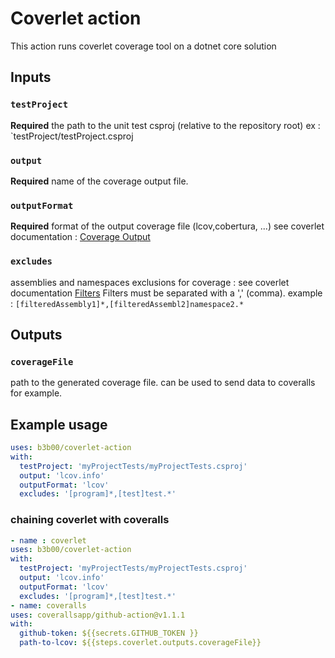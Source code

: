 # Coverlet action

This action runs coverlet coverage tool on a dotnet core solution

## Inputs

### `testProject`

**Required** the path to the unit test csproj (relative to the repository root) ex :  `testProject/testProject.csproj

### `output` 

**Required** name of the coverage output file.

### `outputFormat`

**Required** format of the output coverage file (lcov,cobertura, ...) see coverlet documentation : [Coverage Output](https://github.com/coverlet-coverage/coverlet/blob/master/Documentation/GlobalTool.md#coverage-output)

### `excludes`

assemblies and namespaces exclusions for coverage : see coverlet documentation [Filters](https://github.com/coverlet-coverage/coverlet/blob/master/Documentation/GlobalTool.md#filters)
Filters must be separated with a ',' (comma).
example : ```[filteredAssembly1]*,[filteredAssembl2]namespace2.*```


## Outputs

### `coverageFile`
path to the generated coverage file. can be used to send data to coveralls for example.


## Example usage
```yaml
uses: b3b00/coverlet-action
with:
  testProject: 'myProjectTests/myProjectTests.csproj'
  output: 'lcov.info'
  outputFormat: 'lcov'
  excludes: '[program]*,[test]test.*'
```

### chaining coverlet with coveralls 


```yaml
- name : coverlet
uses: b3b00/coverlet-action
with:
  testProject: 'myProjectTests/myProjectTests.csproj'
  output: 'lcov.info'
  outputFormat: 'lcov'
  excludes: '[program]*,[test]test.*'
- name: coveralls      
uses: coverallsapp/github-action@v1.1.1
with:
  github-token: ${{secrets.GITHUB_TOKEN }} 
  path-to-lcov: ${{steps.coverlet.outputs.coverageFile}} 
```
